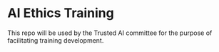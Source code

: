 # AI Ethics Training
This repo will be used by the Trusted AI committee for the purpose of facilitating training development.
